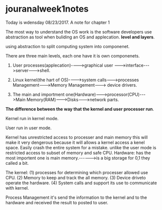 # jouranalweek1notes


Today is wdensday 08/23/2017. A note for chapter 1

The most way to understand the OS work is the software developers use abstraction as tool when buliding an OS and applecation.
**level and layers**.

using abstraction to split computing system into componenet.

There are three main levels, each one have it is own componenets.

1. User processes(applecation)---->graphical user --->interface--->server--->shell.

2. Linux kernel(the hart of OS)---->system calls--->processes Management--->Memory Management---> device drivers.

3. The main and importment one(Hardware)--->processor(CPU)--->Main Memory(RAM)--->Disks--->network parts.


**The difference between the way that the kernel and user processer run**.


Kernel run in kernel mode.

User run in user mode.

Kernel has unrestricted access to processer and main memory this will make it very dengerous because it will allows a kernel access a kenel space.
Easily crash the entire system for a mistake. 
unlike the user mode is restricted access to subset of memory and safe CPU.
Hardware: has the most importent one is main memory.------>is a big storage for 0,1 they called a bit.

The kernel:
(1) processes for determining which processer allowed use CPU.
(2) Memory to keep and track the all memory.
(3) Device driveto operate the hardware.
(4) System calls and support its use to communicate with kernel.

Process Management it's send the information to the kernel and to the hardware and received the result to posted to user.


